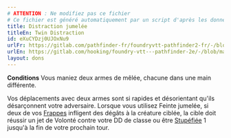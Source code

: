 ```yaml
---
# ATTENTION : Ne modifiez pas ce fichier
# Ce fichier est généré automatiquement par un script d'après les données du module Foundry VTT officiel et de sa traduction
title: Distraction jumelée
titleEn: Twin Distraction
id: eXuCYDzj0UJOxNu9
urlFr: https://gitlab.com/pathfinder-fr/foundryvtt-pathfinder2-fr/-/blob/master/data/feats/eXuCYDzj0UJOxNu9.htm
urlEn: https://gitlab.com/hooking/foundry-vtt---pathfinder-2e/-/blob/master/packs/data/feats.db/twin-distraction.json
layout: dons
---
```

**Conditions** Vous maniez deux armes de mêlée, chacune dans une main différente.

Vos déplacements avec deux armes sont si rapides et désorientant qu'ils désarçonnent votre adversaire. Lorsque vous utilisez Feinte jumelée, si deux de vos [Frappes](../actions/frapper.html) infligent des dégâts à la créature ciblée, la cible doit réussir un jet de Volonté contre votre DD de classe ou être [Stupéfiée](../conditions/stupéfié.html) 1 jusqu'à la fin de votre prochain tour.
